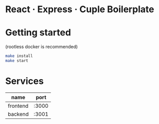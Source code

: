 # React &middot; Express &middot; Cuple Boilerplate

# Getting started
(rootless docker is recommended)
```bash
make install
make start
```


# Services
| name | port |
| --- | --- |
| frontend | :3000 |
| backend | :3001 |
